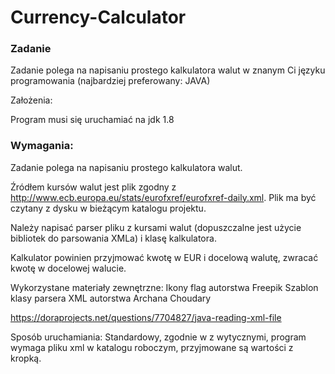 # Currency-Calculator

### Zadanie

Zadanie polega na napisaniu prostego kalkulatora walut w znanym Ci języku programowania (najbardziej preferowany: JAVA)

Założenia:

Program musi się uruchamiać na jdk 1.8

### Wymagania:

Zadanie polega na napisaniu prostego kalkulatora walut.

Źródłem kursów walut jest plik zgodny z http://www.ecb.europa.eu/stats/eurofxref/eurofxref-daily.xml. Plik ma być czytany z dysku w bieżącym katalogu projektu.

Należy napisać parser pliku z kursami walut (dopuszczalne jest użycie bibliotek do parsowania XMLa) i klasę kalkulatora.

Kalkulator powinien przyjmować kwotę w EUR i docelową walutę, zwracać kwotę w docelowej walucie.


Wykorzystane materiały zewnętrzne:
Ikony flag autorstwa Freepik
Szablon klasy parsera XML autorstwa Archana Choudary

https://doraprojects.net/questions/7704827/java-reading-xml-file

Sposób uruchamiania: Standardowy, zgodnie w z wytycznymi, program wymaga pliku xml w katalogu roboczym, przyjmowane są wartości z kropką.
